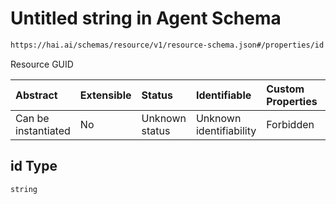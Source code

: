 # Untitled string in Agent Schema

```txt
https://hai.ai/schemas/resource/v1/resource-schema.json#/properties/id
```

Resource GUID

| Abstract            | Extensible | Status         | Identifiable            | Custom Properties | Additional Properties | Access Restrictions | Defined In                                                                                   |
| :------------------ | :--------- | :------------- | :---------------------- | :---------------- | :-------------------- | :------------------ | :------------------------------------------------------------------------------------------- |
| Can be instantiated | No         | Unknown status | Unknown identifiability | Forbidden         | Allowed               | none                | [decision.schema.json\*](../../schemas/decision/decision.schema.json "open original schema") |

## id Type

`string`
